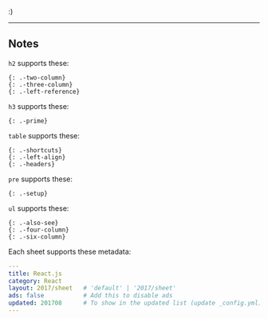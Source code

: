 :)

---

## Notes

`h2` supports these:

    {: .-two-column}
    {: .-three-column}
    {: .-left-reference}

`h3` supports these:

    {: .-prime}

`table` supports these:

    {: .-shortcuts}
    {: .-left-align}
    {: .-headers}

`pre` supports these:

    {: .-setup}

`ul` supports these:

    {: .-also-see}
    {: .-four-column}
    {: .-six-column}

Each sheet supports these metadata:

```yml
---
title: React.js
category: React
layout: 2017/sheet   # 'default' | '2017/sheet'
ads: false           # Add this to disable ads
updated: 201708      # To show in the updated list (update _config.yml)
---
```
